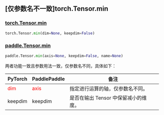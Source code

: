 ## [仅参数名不一致]torch.Tensor.min

### [torch.Tensor.min](https://pytorch.org/docs/stable/generated/torch.Tensor.min.html)

```python
torch.Tensor.min(dim=None, keepdim=False)
```

### [paddle.Tensor.min](https://www.paddlepaddle.org.cn/documentation/docs/zh/api/paddle/Tensor_cn.html#min-axis-none-keepdim-false-name-none)

```python
paddle.Tensor.min(axis=None, keepdim=False, name=None)
```

两者功能一致且参数用法一致，仅参数名不同，具体如下：

| PyTorch                            | PaddlePaddle                       | 备注                                     |
|------------------------------------|------------------------------------|----------------------------------------|
| <font color='red'> dim </font>     | <font color='red'> axis </font>    | 指定进行运算的轴，仅参数名不同。                       |
| <font> keepdim </font> | <font> keepdim </font> | 是否在输出 Tensor 中保留减小的维度。                 |